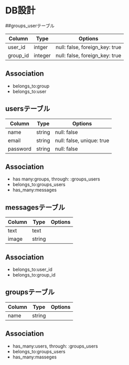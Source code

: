 # DB設計

##groups_userテーブル

|Column|Type|Options|
|------|----|-------|
|user_id|intger|null: false, foreign_key: true|
|group_id|integer|null: false, foreign_key: true|

## Association
- belongs_to:group
- belongs_to:user

## usersテーブル

|Column|Type|Options|
|------|----|-------|
|name|string|null: false|
|email|string|null: false, unique: true|
|password|string|null: false|

## Association
- has many:groups, through: :groups_users
- belongs_to:groups_users
- has_many:messages

## messagesテーブル

|Column|Type|Options|
|------|----|-------|
|text|text|
|image|string|

## Association
- belongs_to:user_id
- belongs_to:group_id

## groupsテーブル

Column|Type|Options|
|------|----|-------|
|name|string|

## Association
- has_many:users, through: :groups_users
- belongs_to:groups_users
- has_many:masseges